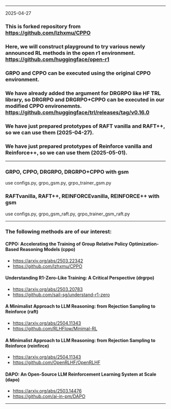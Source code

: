 
---

2025-04-27

### This is forked repository from https://github.com/lzhxmu/CPPO

### Here, we will construct playground to try various newly announced RL methods in the open r1 environment. https://github.com/huggingface/open-r1

### GRPO and CPPO can be executed using the original CPPO environment.

### We have already added the argument for DRGRPO like HF TRL library, so DRGRPO and DRGRPO+CPPO can be executed in our modified CPPO environemnts. https://github.com/huggingface/trl/releases/tag/v0.16.0

### We have just prepared prototypes of RAFT vanilla and RAFT++, so we can use them (2025-04-27).

### We have just prepared prototypes of Reinforce vanilla and Reinforce++, so we can use them (2025-05-01).

---

### GRPO, CPPO, DRGRPO, DRGRPO+CPPO with gsm
use configs.py, grpo_gsm.py, grpo_trainer_gsm.py

### RAFTvanilla, RAFT++, REINFORCEvanilla, REINFORCE++ with gsm
use configs.py, grpo_gsm_raft.py, grpo_trainer_gsm_raft.py

---

### The following methods are of our interest:

#### CPPO: Accelerating the Training of Group Relative Policy Optimization-Based Reasoning Models (cppo)
* https://arxiv.org/abs/2503.22342
* https://github.com/lzhxmu/CPPO
  
#### Understanding R1-Zero-Like Training: A Critical Perspective (drgrpo)
* https://arxiv.org/abs/2503.20783
* https://github.com/sail-sg/understand-r1-zero
  
#### A Minimalist Approach to LLM Reasoning: from Rejection Sampling to Reinforce (raft)
* https://arxiv.org/abs/2504.11343
* https://github.com/RLHFlow/Minimal-RL

#### A Minimalist Approach to LLM Reasoning: from Rejection Sampling to Reinforce (reinfirce)
* https://arxiv.org/abs/2504.11343
* https://github.com/OpenRLHF/OpenRLHF

#### DAPO: An Open-Source LLM Reinforcement Learning System at Scale (dapo)
* https://arxiv.org/abs/2503.14476
* https://github.com/ai-in-pm/DAPO

---

